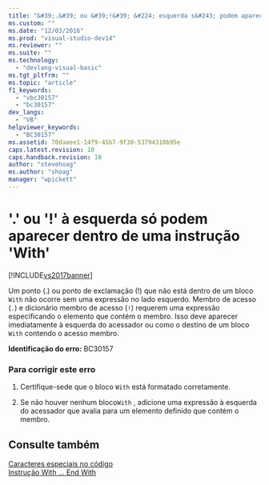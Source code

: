 ```yaml
---
title: "&#39;.&#39; ou &#39;!&#39; &#224; esquerda s&#243; podem aparecer dentro de uma instru&#231;&#227;o &#39;With&#39; | Microsoft Docs"
ms.custom: ""
ms.date: "12/03/2016"
ms.prod: "visual-studio-dev14"
ms.reviewer: ""
ms.suite: ""
ms.technology: 
  - "devlang-visual-basic"
ms.tgt_pltfrm: ""
ms.topic: "article"
f1_keywords: 
  - "vbc30157"
  - "bc30157"
dev_langs: 
  - "VB"
helpviewer_keywords: 
  - "BC30157"
ms.assetid: 70daaee1-14f9-45b7-9f30-53794310b95e
caps.latest.revision: 10
caps.handback.revision: 10
author: "stevehoag"
ms.author: "shoag"
manager: "wpickett"
---
```

# &#39;.&#39; ou &#39;!&#39; &#224; esquerda s&#243; podem aparecer dentro de uma instru&#231;&#227;o &#39;With&#39;
[!INCLUDE[vs2017banner](../../../csharp/includes/vs2017banner.md)]

Um ponto \(.\) ou ponto de exclamação \(\!\) que não está dentro de um bloco `With` não ocorre sem uma expressão no lado esquerdo.  Membro de acesso \(`.`\) e dicionário membro de acesso \(`!`\) requerem uma expressão especificando o elemento que contém o membro.  Isso deve aparecer imediatamente à esquerda do acessador ou como o destino de um bloco `With` contendo o acesso membro.  
  
 **Identificação do erro:**  BC30157  
  
### Para corrigir este erro  
  
1.  Certifique\-sede que o bloco `With` está formatado corretamente.  
  
2.  Se não houver nenhum bloco`With` , adicione uma expressão à esquerda do acessador que avalia para um elemento definido que contém o membro.  
  
## Consulte também  
 [Caracteres especiais no código](../../../visual-basic/programming-guide/program-structure/special-characters-in-code.md)   
 [Instrução With ... End With](../../../visual-basic/language-reference/statements/with-end-with-statement.md)